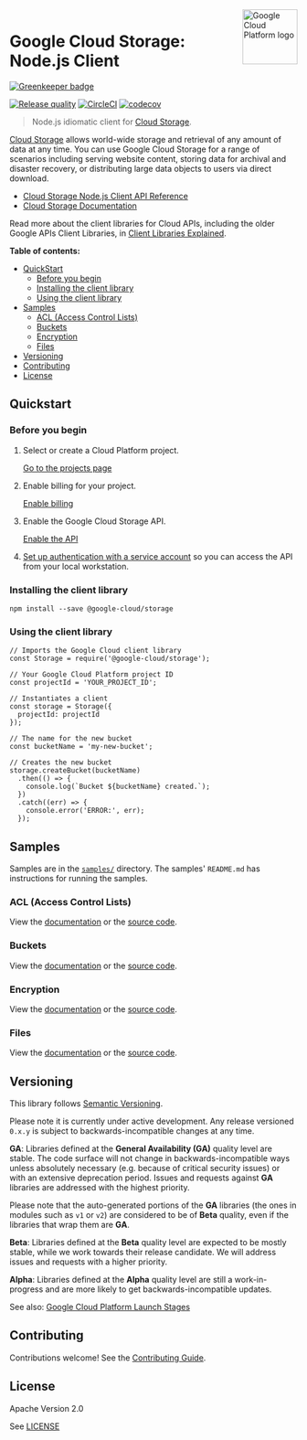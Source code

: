 <img src="https://avatars2.githubusercontent.com/u/2810941?v=3&s=96" alt="Google Cloud Platform logo" title="Google Cloud Platform" align="right" height="96" width="96"/>

# Google Cloud Storage: Node.js Client

[![Greenkeeper badge](https://badges.greenkeeper.io/GoogleCloudPlatform/google-cloud-node-storage.svg)](https://greenkeeper.io/)

[![Release quality](https://img.shields.io/badge/Release%20quality-General%20Availability%20(GA)-brightgreen.svg?style&#x3D;flat)](https://cloud.google.com/terms/launch-stages)
[![CircleCI](https://img.shields.io/circleci/project/github/GoogleCloudPlatform/google-cloud-node-storage.svg?style=flat)](https://circleci.com/gh/GoogleCloudPlatform/google-cloud-node-storage)
[![codecov](https://img.shields.io/codecov/c/github/GoogleCloudPlatform/google-cloud-node-storage/repo-migration.svg?style=flat)](https://codecov.io/gh/GoogleCloudPlatform/google-cloud-node-storage)

> Node.js idiomatic client for [Cloud Storage][product-docs].

[Cloud Storage](https://cloud.google.com/storage/docs) allows world-wide storage and retrieval of any amount of data at any time. You can use Google Cloud Storage for a range of scenarios including serving website content, storing data for archival and disaster recovery, or distributing large data objects to users via direct download.

* [Cloud Storage Node.js Client API Reference][client-docs]
* [Cloud Storage Documentation][product-docs]

Read more about the client libraries for Cloud APIs, including the older
Google APIs Client Libraries, in [Client Libraries Explained][explained].

[explained]: https://cloud.google.com/apis/docs/client-libraries-explained

**Table of contents:**

* [QuickStart](#quickstart)
  * [Before you begin](#before-you-begin)
  * [Installing the client library](#installing-the-client-library)
  * [Using the client library](#using-the-client-library)
* [Samples](#samples)
  * [ACL (Access Control Lists)](#acl-access-control-lists)
  * [Buckets](#buckets)
  * [Encryption](#encryption)
  * [Files](#files)
* [Versioning](#versioning)
* [Contributing](#contributing)
* [License](#license)

## Quickstart

### Before you begin

1.  Select or create a Cloud Platform project.

    [Go to the projects page][console]

1.  Enable billing for your project.

    [Enable billing][billing]

1.  Enable the Google Cloud Storage API.

    [Enable the API][enable_api]

1.  [Set up authentication with a service account][auth] so you can access the
    API from your local workstation.

[console]: https://console.cloud.google.com/
[billing]: https://support.google.com/cloud/answer/6293499#enable-billing
[enable_api]: https://console.cloud.google.com/flows/enableapi?apiid=storage-api.googleapis.com
[auth]: https://cloud.google.com/docs/authentication/getting-started

### Installing the client library

    npm install --save @google-cloud/storage

### Using the client library

    // Imports the Google Cloud client library
    const Storage = require('@google-cloud/storage');
    
    // Your Google Cloud Platform project ID
    const projectId = 'YOUR_PROJECT_ID';
    
    // Instantiates a client
    const storage = Storage({
      projectId: projectId
    });
    
    // The name for the new bucket
    const bucketName = 'my-new-bucket';
    
    // Creates the new bucket
    storage.createBucket(bucketName)
      .then(() => {
        console.log(`Bucket ${bucketName} created.`);
      })
      .catch((err) => {
        console.error('ERROR:', err);
      });

## Samples

Samples are in the [`samples/`](samples) directory. The samples' `README.md`
has instructions for running the samples.

### ACL (Access Control Lists)
View the [documentation][acl_0_docs] or the [source code][acl_0_code].

[acl_0_docs]: https://cloud.google.com/storage/docs/access-control/create-manage-lists
[acl_0_code]: samples/acl.js

### Buckets
View the [documentation][buckets_1_docs] or the [source code][buckets_1_code].

[buckets_1_docs]: https://cloud.google.com/storage/docs
[buckets_1_code]: samples/buckets.js

### Encryption
View the [documentation][encryption_2_docs] or the [source code][encryption_2_code].

[encryption_2_docs]: https://cloud.google.com/storage/docs
[encryption_2_code]: samples/encryption.js

### Files
View the [documentation][files_3_docs] or the [source code][files_3_code].

[files_3_docs]: https://cloud.google.com/storage/docs
[files_3_code]: samples/files.js

## Versioning

This library follows [Semantic Versioning](http://semver.org/).

Please note it is currently under active development. Any release versioned
`0.x.y` is subject to backwards-incompatible changes at any time.

**GA**: Libraries defined at the **General Availability (GA)** quality level are
stable. The code surface will not change in backwards-incompatible ways unless
absolutely necessary (e.g. because of critical security issues) or with an
extensive deprecation period. Issues and requests against **GA** libraries are
addressed with the highest priority.

Please note that the auto-generated portions of the **GA** libraries (the ones
in modules such as `v1` or `v2`) are considered to be of **Beta** quality, even
if the libraries that wrap them are **GA**.

**Beta**: Libraries defined at the **Beta** quality level are expected to be
mostly stable, while we work towards their release candidate. We will address
issues and requests with a higher priority.

**Alpha**: Libraries defined at the **Alpha** quality level are still a
work-in-progress and are more likely to get backwards-incompatible updates.

See also: [Google Cloud Platform Launch Stages][launch_stages]

[launch_stages]: https://cloud.google.com/terms/launch-stages

## Contributing

Contributions welcome! See the [Contributing Guide](.github/CONTRIBUTING.md).

## License

Apache Version 2.0

See [LICENSE](LICENSE)

[client-docs]: https://googlecloudplatform.github.io/google-cloud-node/#/docs/storage
[product-docs]: https://cloud.google.com/storage/docs
